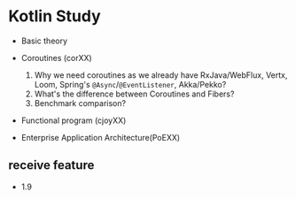 # Kotlin Study

- Basic theory
- Coroutines (corXX)

  1. Why we need coroutines as we already have RxJava/WebFlux, Vertx, Loom, Spring's `@Async`/`@EventListener`, Akka/Pekko?
  2. What's the difference between Coroutines and Fibers?
  3. Benchmark comparison?

- Functional program (cjoyXX)
- Enterprise Application Architecture(PoEXX)


## receive feature

- 1.9

